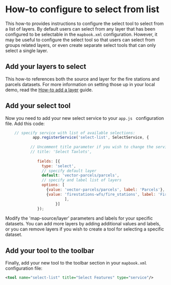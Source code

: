 # How-to configure to select from list

This how-to provides instructions to configure the select tool to select from a list of layers. By default users can select from any layer that has been configured to be selectable in the `mapbook.xml` configuration. However, it may be useful to configure the select tool so that users can select from groups related layers, or even create separate select tools that can only select a single layer.

## Add your layers to select

This how-to references both the source and layer for the fire stations and parcels datasets. For more information on setting those up in your local demo, read the
[How-to add a layer](./add-a-layer.md) guide.

## Add your select tool

Now you need to add your new select service to your `app.js ` configuration file. Add this code:

```javascript
    // specify service with list of available selections:
            app.registerService('select-list', SelectService, {
            
           // Uncomment title parameter if you wish to change the service title
           // title: 'Select Taxlots',
 
              fields: [{
                type: 'select',
                // specify default layer
                default: 'vector-parcels/parcels',
                // specify and label list of layers
                options: [
                  {value: 'vector-parcels/parcels', label: 'Parcels'},
                  {value: 'firestations-wfs/fire_stations', label: 'Fire Stations'},
                          ],
                      }]
              });
```              

Modify the 'map-source/layer' parameters and labels for your specific datasets. You can add more layers by adding additional values and labels, or you can remove layers if you wish to create a tool for selecting a specific dataset.

## Add your tool to the toolbar

Finally, add your new tool to the toolbar section in your `mapbook.xml` configuration file:

```xml
<tool name="select-list" title="Select Features" type="service"/>
```
